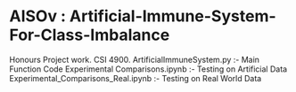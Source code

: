 # AISOv : Artificial-Immune-System-For-Class-Imbalance
Honours Project work. CSI 4900. 
ArtificialImmuneSystem.py           :- Main Function Code
Experimental Comparisons.ipynb      :- Testing on Artificial Data
Experimental_Comparisons_Real.ipynb :- Testing on Real World Data
